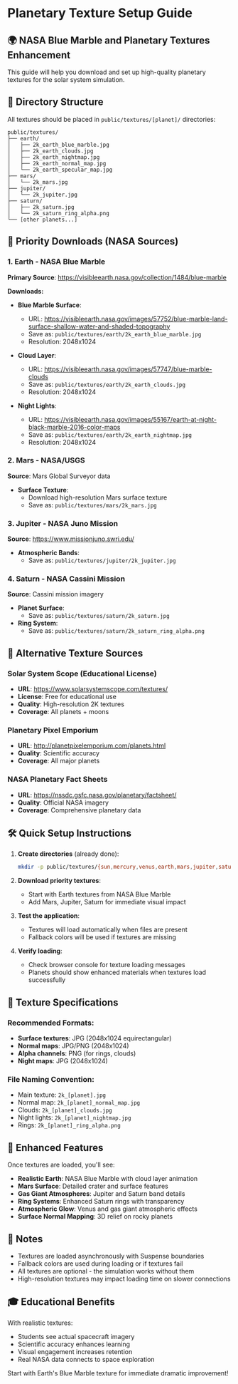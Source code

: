 # Planetary Texture Setup Guide

## 🌍 NASA Blue Marble and Planetary Textures Enhancement

This guide will help you download and set up high-quality planetary textures for the solar system simulation.

## 📁 Directory Structure

All textures should be placed in `public/textures/[planet]/` directories:

```
public/textures/
├── earth/
│   ├── 2k_earth_blue_marble.jpg
│   ├── 2k_earth_clouds.jpg
│   ├── 2k_earth_nightmap.jpg
│   ├── 2k_earth_normal_map.jpg
│   └── 2k_earth_specular_map.jpg
├── mars/
│   └── 2k_mars.jpg
├── jupiter/
│   └── 2k_jupiter.jpg
├── saturn/
│   ├── 2k_saturn.jpg
│   └── 2k_saturn_ring_alpha.png
└── [other planets...]
```

## 🚀 Priority Downloads (NASA Sources)

### 1. Earth - NASA Blue Marble
**Primary Source**: https://visibleearth.nasa.gov/collection/1484/blue-marble

**Downloads:**
- **Blue Marble Surface**: 
  - URL: https://visibleearth.nasa.gov/images/57752/blue-marble-land-surface-shallow-water-and-shaded-topography
  - Save as: `public/textures/earth/2k_earth_blue_marble.jpg`
  - Resolution: 2048x1024

- **Cloud Layer**:
  - URL: https://visibleearth.nasa.gov/images/57747/blue-marble-clouds  
  - Save as: `public/textures/earth/2k_earth_clouds.jpg`
  - Resolution: 2048x1024

- **Night Lights**:
  - URL: https://visibleearth.nasa.gov/images/55167/earth-at-night-black-marble-2016-color-maps
  - Save as: `public/textures/earth/2k_earth_nightmap.jpg`
  - Resolution: 2048x1024

### 2. Mars - NASA/USGS
**Source**: Mars Global Surveyor data
- **Surface Texture**: 
  - Download high-resolution Mars surface texture
  - Save as: `public/textures/mars/2k_mars.jpg`

### 3. Jupiter - NASA Juno Mission
**Source**: https://www.missionjuno.swri.edu/
- **Atmospheric Bands**:
  - Save as: `public/textures/jupiter/2k_jupiter.jpg`

### 4. Saturn - NASA Cassini Mission  
**Source**: Cassini mission imagery
- **Planet Surface**:
  - Save as: `public/textures/saturn/2k_saturn.jpg`
- **Ring System**:
  - Save as: `public/textures/saturn/2k_saturn_ring_alpha.png`

## 🔗 Alternative Texture Sources

### Solar System Scope (Educational License)
- **URL**: https://www.solarsystemscope.com/textures/
- **License**: Free for educational use
- **Quality**: High-resolution 2K textures
- **Coverage**: All planets + moons

### Planetary Pixel Emporium
- **URL**: http://planetpixelemporium.com/planets.html
- **Quality**: Scientific accuracy
- **Coverage**: All major planets

### NASA Planetary Fact Sheets
- **URL**: https://nssdc.gsfc.nasa.gov/planetary/factsheet/
- **Quality**: Official NASA imagery
- **Coverage**: Comprehensive planetary data

## 🛠 Quick Setup Instructions

1. **Create directories** (already done):
   ```bash
   mkdir -p public/textures/{sun,mercury,venus,earth,mars,jupiter,saturn,uranus,neptune,moon}
   ```

2. **Download priority textures**:
   - Start with Earth textures from NASA Blue Marble
   - Add Mars, Jupiter, Saturn for immediate visual impact

3. **Test the application**:
   - Textures will load automatically when files are present
   - Fallback colors will be used if textures are missing

4. **Verify loading**:
   - Check browser console for texture loading messages
   - Planets should show enhanced materials when textures load successfully

## 🎨 Texture Specifications

### Recommended Formats:
- **Surface textures**: JPG (2048x1024 equirectangular)
- **Normal maps**: JPG/PNG (2048x1024)
- **Alpha channels**: PNG (for rings, clouds)
- **Night maps**: JPG (2048x1024)

### File Naming Convention:
- Main texture: `2k_[planet].jpg`
- Normal map: `2k_[planet]_normal_map.jpg`
- Clouds: `2k_[planet]_clouds.jpg`
- Night lights: `2k_[planet]_nightmap.jpg`
- Rings: `2k_[planet]_ring_alpha.png`

## 🚀 Enhanced Features

Once textures are loaded, you'll see:
- **Realistic Earth**: NASA Blue Marble with cloud layer animation
- **Mars Surface**: Detailed crater and surface features
- **Gas Giant Atmospheres**: Jupiter and Saturn band details
- **Ring Systems**: Enhanced Saturn rings with transparency
- **Atmospheric Glow**: Venus and gas giant atmospheric effects
- **Surface Normal Mapping**: 3D relief on rocky planets

## 📝 Notes

- Textures are loaded asynchronously with Suspense boundaries
- Fallback colors are used during loading or if textures fail
- All textures are optional - the simulation works without them
- High-resolution textures may impact loading time on slower connections

## 🎓 Educational Benefits

With realistic textures:
- Students see actual spacecraft imagery
- Scientific accuracy enhances learning
- Visual engagement increases retention
- Real NASA data connects to space exploration

Start with Earth's Blue Marble texture for immediate dramatic improvement!